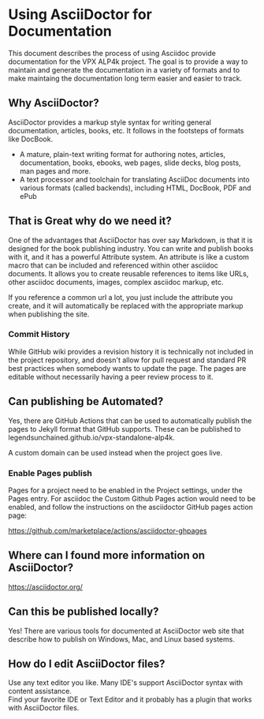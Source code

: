 # Using AsciiDoctor for Documentation

This document describes the process of using Asciidoc provide documentation for the VPX ALP4k project.
The goal is to provide a way to maintain and generate the documentation in a variety of formats and to make maintaing
the documentation long term easier and easier to track.

## Why AsciiDoctor?

AsciiDoctor provides a markup style syntax for writing general documentation, articles, books, etc.  It follows in
the footsteps of formats like DocBook.

* A mature, plain-text writing format for authoring notes, articles, documentation, books, ebooks, web pages, slide decks, blog posts, man pages and more.
* A text processor and toolchain for translating AsciiDoc documents into various formats (called backends), including HTML, DocBook, PDF and ePub

## That is Great why do we need it?

One of the advantages that AsciiDoctor has over say Markdown, is that it is designed for the book publishing industry.
You can write and publish books with it, and it has a powerful Attribute system.  An attribute is like
a custom macro that can be included and referenced within other asciidoc documents.  It allows you to 
create reusable references to items like URLs, other asciidoc documents, images, complex asciidoc markup, etc.

If you reference a common url a lot, you just include the attribute you create, and it will automatically
be replaced with the appropriate markup when publishing the site.

### Commit History

While GitHub wiki provides a revision history it is technically not included in the project repository, and
doesn't allow for pull request and standard PR best practices when somebody wants to update the page.  The pages
are editable without necessarily having a peer review process to it.   

## Can publishing be Automated?

Yes, there are GitHub Actions that can be used to automatically publish the pages to Jekyll format that
GitHub supports.  These can be published to legendsunchained.github.io/vpx-standalone-alp4k.

A custom domain can be used instead when the project goes live.

### Enable Pages publish

Pages for a project need to be enabled in the Project settings, under the Pages entry.  For asciidoc the Custom Github Pages action
would need to be enabled, and follow the instructions on the asciidoctor GitHub pages action page:

https://github.com/marketplace/actions/asciidoctor-ghpages

## Where can I found more information on AsciiDoctor?

https://asciidoctor.org/

## Can this be published locally?

Yes! There are various tools for documented at AsciiDoctor web site that describe how to publish on Windows, Mac, and
Linux based systems.

## How do I edit AsciiDoctor files?

Use any text editor you like.  Many IDE's support AsciiDoctor syntax with content assistance.  
Find your favorite IDE or Text Editor and it probably has a plugin that works with AsciiDoctor files.
